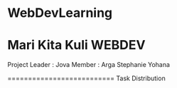 # WebDevLearning
Mari Kita Kuli WEBDEV
==========================

Project Leader : Jova
Member : Arga
        Stephanie
        Yohana
        
==========================
    Task Distribution
